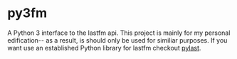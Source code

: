 # py3fm

A Python 3 interface to the lastfm api. This project is mainly for my personal
edification-- as a result, is should only be used for similiar purposes. If you
want use an established Python library for lastfm checkout
[pylast](https://github.com/pylast/pylast).
